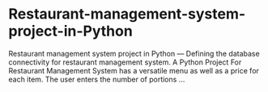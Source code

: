 # Restaurant-management-system-project-in-Python
Restaurant management system project in Python — Defining the database connectivity for restaurant management system. A Python Project For Restaurant Management System has a versatile menu as well as a price for each item. The user enters the number of portions ...
